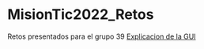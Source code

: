 # MisionTic2022_Retos
Retos presentados para el grupo 39 
[Explicacion de la GUI](https://www.youtube.com/watch?v=HMtSR3kjEKs&ab_channel=juliodiaz)
